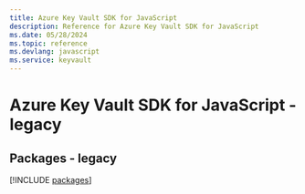 ```yaml
---
title: Azure Key Vault SDK for JavaScript
description: Reference for Azure Key Vault SDK for JavaScript
ms.date: 05/28/2024
ms.topic: reference
ms.devlang: javascript
ms.service: keyvault
---
```

# Azure Key Vault SDK for JavaScript - legacy
## Packages - legacy
[!INCLUDE [packages](key-vault-index.md)]